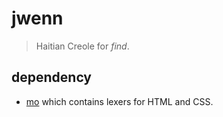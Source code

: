 # jwenn

> Haitian Creole for _find_.

## dependency

- [mo](https://github.com/skial/mo) which contains lexers for HTML and CSS.